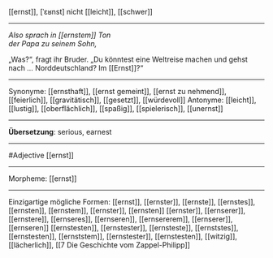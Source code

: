 [[ernst]], [ˈɛʁnst]
nicht [[leicht]], [[schwer]]

---
*Also sprach in [[ernstem]] Ton*  
*der Papa zu seinem Sohn,*  

„Was?“, fragt ihr Bruder. „Du könntest eine Weltreise machen und gehst nach … Norddeutschland? Im [[Ernst]]?“ 

---
Synonyme: 
[[ernsthaft]], [[ernst gemeint]], [[ernst zu nehmend]], [[feierlich]], [[gravitätisch]], [[gesetzt]], [[würdevoll]]
Antonyme:
[[leicht]], [[lustig]], [[oberflächlich]], [[spaßig]], [[spielerisch]], [[unernst]]

---
**Übersetzung**:
serious, earnest

---
#Adjective [[ernst]]

---
Morpheme:
[[ernst]]

---


Einzigartige mögliche Formen: 
[[ernst]], [[ernster]], [[ernste]], [[ernstes]], [[ernsten]], [[ernstem]], [[ernster]], [[ernsten]]
[[ernster]], [[ernserer]], [[ernstere]], [[ernseres]], [[ernseren]], [[ernsererem]], [[ernserer]], [[ernseren]]
[[ernstesten]], [[ernstester]], [[ernsteste]], [[ernststes]], [[ernstesten]], [[ernststem]], [[ernstester]], [[ernstesten]], [[witzig]], [[lächerlich]], [[7 Die Geschichte vom Zappel-Philipp]]